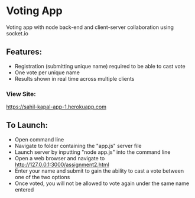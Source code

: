 # Voting App
Voting app with node back-end and client-server collaboration using socket.io

## Features:

- Registration (submitting unique name) required to be able to cast vote
- One vote per unique name
- Results shown in real time across multiple clients

### View Site:
https://sahil-kapal-app-1.herokuapp.com

## To Launch:

- Open command line
- Navigate to folder containing the "app.js" server file
- Launch server by inputting "node app.js" into the command line
- Open a web browser and navigate to http://127.0.0.1:3000/assignment2.html
- Enter your name and submit to gain the ability to cast a vote between one of the two options
- Once voted, you will not be allowed to vote again under the same name entered
